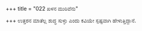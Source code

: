 +++
title = "022 ಖಳನ ಮುರಿವೆನು"

+++
ಉತ್ತರನ ಮಾತೆಲ್ಲ ಶುದ್ಧ ಸುಳ್ಳು ಎಂದು ಕವಿಯೇ ಸ್ಪಷ್ಟವಾಗಿ ಹೇಳುತ್ತಿದ್ದಾನೆ.